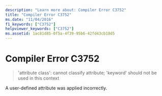 ```yaml
---
description: "Learn more about: Compiler Error C3752"
title: "Compiler Error C3752"
ms.date: "11/04/2016"
f1_keywords: ["C3752"]
helpviewer_keywords: ["C3752"]
ms.assetid: 1ac81d85-0f5a-4f39-95b6-42fd43cb18d5
---
```

# Compiler Error C3752

> 'attribute class': cannot classify attribute; 'keyword' should not be used in this context

A user-defined attribute was applied incorrectly.
